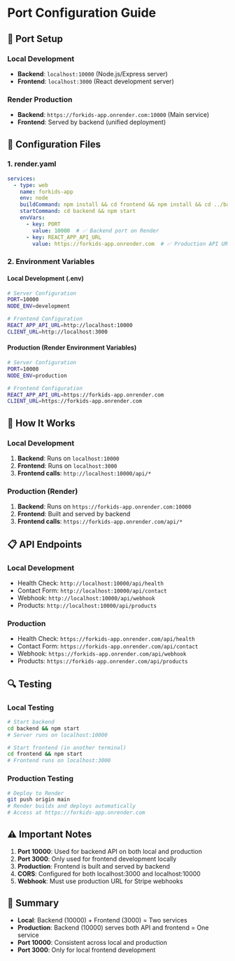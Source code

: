 # Port Configuration Guide

## 🎯 **Port Setup**

### **Local Development**
- **Backend**: `localhost:10000` (Node.js/Express server)
- **Frontend**: `localhost:3000` (React development server)

### **Render Production**
- **Backend**: `https://forkids-app.onrender.com:10000` (Main service)
- **Frontend**: Served by backend (unified deployment)

## 🔧 **Configuration Files**

### **1. render.yaml**
```yaml
services:
  - type: web
    name: forkids-app
    env: node
    buildCommand: npm install && cd frontend && npm install && cd ../backend && npm install && npm run build
    startCommand: cd backend && npm start
    envVars:
      - key: PORT
        value: 10000  # ✅ Backend port on Render
      - key: REACT_APP_API_URL
        value: https://forkids-app.onrender.com  # ✅ Production API URL
```

### **2. Environment Variables**

#### **Local Development (.env)**
```bash
# Server Configuration
PORT=10000
NODE_ENV=development

# Frontend Configuration
REACT_APP_API_URL=http://localhost:10000
CLIENT_URL=http://localhost:3000
```

#### **Production (Render Environment Variables)**
```bash
# Server Configuration
PORT=10000
NODE_ENV=production

# Frontend Configuration
REACT_APP_API_URL=https://forkids-app.onrender.com
CLIENT_URL=https://forkids-app.onrender.com
```

## 🚀 **How It Works**

### **Local Development**
1. **Backend**: Runs on `localhost:10000`
2. **Frontend**: Runs on `localhost:3000`
3. **Frontend calls**: `http://localhost:10000/api/*`

### **Production (Render)**
1. **Backend**: Runs on `https://forkids-app.onrender.com:10000`
2. **Frontend**: Built and served by backend
3. **Frontend calls**: `https://forkids-app.onrender.com/api/*`

## 📋 **API Endpoints**

### **Local Development**
- Health Check: `http://localhost:10000/api/health`
- Contact Form: `http://localhost:10000/api/contact`
- Webhook: `http://localhost:10000/api/webhook`
- Products: `http://localhost:10000/api/products`

### **Production**
- Health Check: `https://forkids-app.onrender.com/api/health`
- Contact Form: `https://forkids-app.onrender.com/api/contact`
- Webhook: `https://forkids-app.onrender.com/api/webhook`
- Products: `https://forkids-app.onrender.com/api/products`

## 🔍 **Testing**

### **Local Testing**
```bash
# Start backend
cd backend && npm start
# Server runs on localhost:10000

# Start frontend (in another terminal)
cd frontend && npm start
# Frontend runs on localhost:3000
```

### **Production Testing**
```bash
# Deploy to Render
git push origin main
# Render builds and deploys automatically
# Access at https://forkids-app.onrender.com
```

## ⚠️ **Important Notes**

1. **Port 10000**: Used for backend API on both local and production
2. **Port 3000**: Only used for frontend development locally
3. **Production**: Frontend is built and served by backend
4. **CORS**: Configured for both localhost:3000 and localhost:10000
5. **Webhook**: Must use production URL for Stripe webhooks

## 🎯 **Summary**

- **Local**: Backend (10000) + Frontend (3000) = Two services
- **Production**: Backend (10000) serves both API and frontend = One service
- **Port 10000**: Consistent across local and production
- **Port 3000**: Only for local frontend development 
